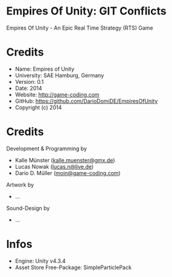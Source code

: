 Empires Of Unity: GIT Conflicts
==============

Empires Of Unity - An Epic Real Time Strategy (RTS) Game

Credits
======

* Name: Empires of Unity
* University:	SAE Hamburg, Germany
* Version: 		0.1
* Date: 	    2014
* Website: 	http://game-coding.com
* GitHub: 	https://github.com/DarioDomiDE/EmpiresOfUnity
* Copyright (c) 2014

Credits
======

Development & Programming by
  * Kalle Münster (kalle.muenster@gmx.de)
  * Lucas Nowak (lucas.n@live.de)
  * Dario D. Müller (moin@game-coding.com)

Artwork by
  * ...

Sound-Design by
  * ...

Infos
===

  * Engine: Unity v4.3.4
  * Asset Store Free-Package: SimpleParticlePack
